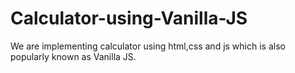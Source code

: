 # Calculator-using-Vanilla-JS
We are implementing calculator using html,css and js which is also popularly known as Vanilla JS.
